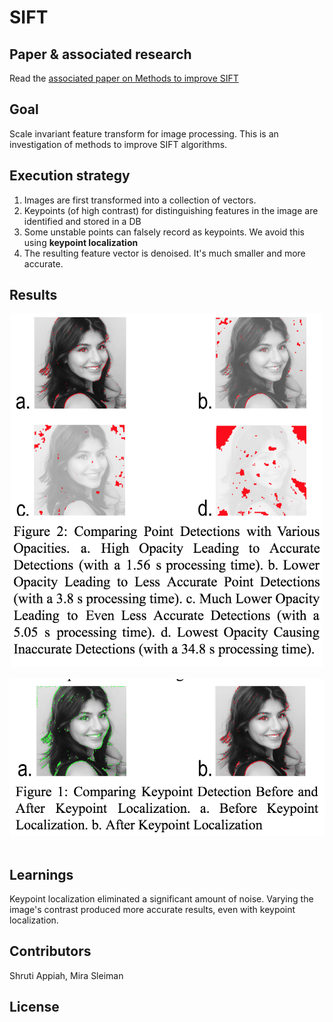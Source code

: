 # SIFT 

## Paper & associated research
Read the <a href="https://www.researchgate.net/publication/320310808_Density-based_Clustering_of_Workplace_Effects_on_Mental_Health">associated paper on Methods to improve SIFT</a>

## Goal
Scale invariant feature transform for image processing. This is an investigation of methods to improve SIFT algorithms.

## Execution strategy
1. Images are first transformed into a collection of vectors. 
2. Keypoints (of high contrast) for distinguishing features in the image are identified and stored in a DB
3. Some unstable points can falsely record as keypoints. We avoid this using <b> keypoint localization </b> 
4. The resulting feature vector is denoised. It's much smaller and more accurate.

## Results

<div align="center">
	<div>
		<img  width="500px" src="img/fd.png" alt="feature detection">
		<br>
		<br>
	</div>
	<div>
		<img src="img/kl.png" alt="keypoint localization">
		<br>
		<br>
	</div>
</div>

## Learnings
Keypoint localization eliminated a significant amount of noise. Varying the image's contrast produced more accurate results, even with keypoint localization.

## Contributors

Shruti Appiah, Mira Sleiman

## License

